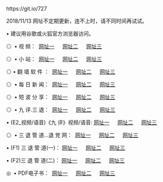 <p>https://git.io/727
<p>2018/11/13 网址不定期更新，连不上时，请不同时间再试试。
<p>• 建议用谷歌或火狐官方浏览器访问。
<p>◎  • 视 频： 
<a href="http://wbs.cercadelrio.com/" target="_blank">网址一</a> 　 
<a href="http://wax.cercadelrio.com/9018.html" target="_blank">网址二</a> 　 
<a href="http://wax.cercadelrio.com/9449.html" target="_blank">网址三</a></p>
<p>◎ </span>  •  小 站：  
<a href="http://wbs.cercadelrio.com/" target="_blank">网址一</a> 　 
<a href="http://wax.cercadelrio.com/" target="_blank">网址二</a> 　 
<a href="http://wax.cercadelrio.com/read/" target="_blank">网址三</a></p>
<p>◎  • 翻 墙 软 件 ：  
<a href="http://wbs.cercadelrio.com/ff/" target="_blank">网址一</a> 　 
<a href="http://wax.cercadelrio.com/s/read/a1_nd.html" target="_blank">网址二</a> 　 
<a href="http://wax.cercadelrio.com/ff/index.html" target="_blank">网址三</a></p>
<p>◎ </span>  • 每 日 新 闻：  
<a href="http://wbs.cercadelrio.com/day/" target="_blank">网址一</a> 　 
<a href="http://wax.cercadelrio.com/day/" target="_blank">网址二</a> 　 
<a href="http://wax.cercadelrio.com/day/index.html" target="_blank">网址三</a></p>
<p>◎ </span>  • 短 波 分 享：  
<a href="http://wbs.cercadelrio.com/h/" target="_blank">网址一</a> 　 
<a href="http://wax.cercadelrio.com/h/" target="_blank">网址二</a> 　 
<a href="http://wax.cercadelrio.com/h/index.html" target="_blank">网址三</a></p>
<p>◎   • 九 评.三 退：  
<a href="http://wbs.cercadelrio.com/t/" target="_blank">网址一</a> 　 
<a href="http://wax.cercadelrio.com/v2/index.html" target="_blank">网址二</a> 　 
<a href="http://wax.cercadelrio.com/tt/index.html" target="_blank">网址三</a> 　</p>
<p>  • (E2_视频/语音)《九 评》视频/语音: 
<a href="http://wax.cercadelrio.com/7738.html" target="_blank">网址一</a> 　 
<a href="http://wax.cercadelrio.com/7614.html" target="_blank">网址二</a> 　 
<a href="http://wax.cercadelrio.com/7633.html" target="_blank">网址三</a></p>
<p>◎   • 三 退 管 道...退 党 网：  
<a href="http://wbs.cercadelrio.com/go/td1.html" target="_blank">网址一</a> 　 
<a href="http://wax.cercadelrio.com/go/td2.html" target="_blank">网址二</a> 　 
<a href="http://wax.cercadelrio.com/go/td3.html" target="_blank">网址三</a></p>
<p>  • (F1) 三 退 管 道(一)： 
<a href="http://wbs.cercadelrio.com/dd/" target="_blank">网址一</a> 　 
<a href="http://wax.cercadelrio.com/s/read/a1_tdx.html" target="_blank">网址二</a> 　 
<a href="http://wax.cercadelrio.com/dd/" target="_blank">网址三</a></p>
<p>  • (F2)三 退 管 道(二)： 
<a href="http://wax.cercadelrio.com/d/" target="_blank">网址一</a> 　 
<a href="http://wbs.cercadelrio.com/d/index.html" target="_blank">网址二</a> 　 
<a href="http://wax.cercadelrio.com/d/" target="_blank">网址三</a></p>
<p>◎   • PDF电子书：  
<a href="http://wbs.cercadelrio.com/p/" target="_blank">网址一</a> 　 
<a href="http://wax.cercadelrio.com/p/index.html" target="_blank">网址二</a> 　 
<a href="http://wax.cercadelrio.com/p/" target="_blank">网址三</a></p>


